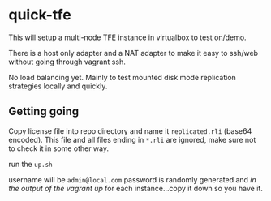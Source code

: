# quick-tfe

This will setup a multi-node TFE instance in virtualbox to test on/demo.

There is a host only adapter and a NAT adapter to make it easy to ssh/web without going through vagrant ssh.

No load balancing yet.  Mainly to test mounted disk mode replication strategies locally and quickly.

## Getting going

Copy license file into repo directory and name it `replicated.rli` (base64 encoded).  This file and all files ending in `*.rli` are ignored, make sure not to check it in some other way.

run the `up.sh`

username will be `admin@local.com`
password is randomly generated and _in the output of the vagrant up_ for each instance...copy it down so you have it.

